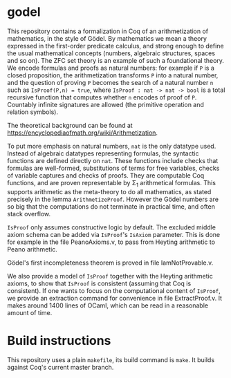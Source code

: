 # godel
This repository contains a formalization in Coq of an arithmetization of mathematics, in the style of Gödel. By mathematics we mean a theory expressed in the first-order predicate calculus, and strong enough to define the usual mathematical concepts (numbers, algebraic structures, spaces and so on). The ZFC set theory is an example of such a foundational theory. We encode formulas and proofs as natural numbers: for example if `P` is a closed proposition, the arithmetization transforms `P` into a natural number, and the question of proving `P` becomes the search of a natural number `n` such as `IsProof(P,n) = true`, where `IsProof : nat -> nat -> bool` is a total recursive function that computes whether `n` encodes of proof of `P`. Countably infinite signatures are allowed (the primitive operation and relation symbols).

The theoretical background can be found at <https://encyclopediaofmath.org/wiki/Arithmetization>.

To put more emphasis on natural numbers, `nat` is the only datatype used. Instead of algebraic datatypes representing formulas, the syntactic functions are defined directly on `nat`. These functions include checks that formulas are well-formed, substitutions of terms for free variables, checks of variable captures and checks of proofs. They are computable Coq functions, and are proven representable by &Sigma;<sub>1</sub> arithmetical formulas. This supports arithmetic as the meta-theory to do all mathematics, as stated precisely in the lemma `ArithmetizeProof`. However the Gödel numbers are so big that the computations do not terminate in practical time, and often stack overflow.

`IsProof` only assumes constructive logic by default. The excluded middle axiom schema can be added via `IsProof`'s `IsAxiom` parameter. This is done for example in the file PeanoAxioms.v, to pass from Heyting arithmetic to Peano arithmetic.

Gödel's first incompleteness theorem is proved in file IamNotProvable.v.

We also provide a model of `IsProof` together with the Heyting arithmetic axioms, to show that `IsProof` is consistent (assuming that Coq is consistent). If one wants to focus on the computational content of `IsProof`, we provide an extraction command for convenience in file ExtractProof.v. It makes around 1400 lines of OCaml, which can be read in a reasonable amount of time.

# Build instructions
This repository uses a plain `makefile`, its build command is `make`. It builds against Coq's current master branch.
